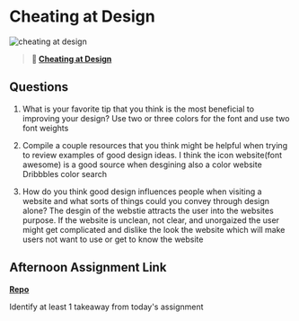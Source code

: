 # Cheating at Design

![cheating at design](https://bcw.blob.core.windows.net/public/img/courses/5247609446691139)

> **📖 [Cheating at Design](https://codeworksacademy.com/fs-student-guide/resources/wk1/04-Cheating-at-Design)**

## Questions

1. What is your favorite tip that you think is the most beneficial to improving your design?
  Use two or three colors for the font and use two font weights

2. Compile a couple resources that you think might be helpful when trying to review examples of good design ideas.
  I think the icon website(font awesome) is a good source when desgining 
  also a color website Dribbbles color search

3. How do you think good design influences people when visiting a website and what sorts of things could you convey through design alone?
  The desgin of the webstie attracts the user into the websites purpose. If the website is unclean, not clear, and unorgaized the user might get complicated and dislike the look the website which will make users not want to use or get to know the website 

## Afternoon Assignment Link

**[Repo](https://github.com/katie-mccauley/<ASSIGNMENT_REPO>)**

Identify at least 1 takeaway from today's assignment
